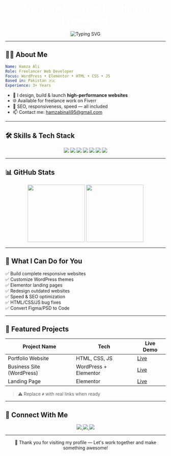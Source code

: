 <!-- Black themed profile README for Hamza Ali -->

<h1 align="center" style="color:white;">🚀 Hamza Ali — Web Developer & Freelancer</h1>

<p align="center">
  <img src="https://readme-typing-svg.demolab.com?font=Fira+Code&weight=600&pause=1000&color=36BCF7&center=true&vCenter=true&width=450&lines=Hi+I'm+Hamza+Ali;Frontend+Web+Developer;WordPress+%7C+Elementor+Expert;Freelancer+on+Fiverr;Let's+Build+Something+Great!" alt="Typing SVG" />
</p>

---

## 🧑‍💻 About Me

```yaml
Name: Hamza Ali
Role: Freelancer Web Developer
Focus: WordPress • Elementor • HTML • CSS • JS
Based in: Pakistan 🇵🇰
Experience: 3+ Years
```

- 🎯 I design, build & launch **high-performance websites**  
- 🌐 Available for freelance work on Fiverr  
- 🔎 SEO, responsiveness, speed — all included  
- 📫 Contact me: hamzabinali95@gmail.com  

---

## 🛠️ Skills & Tech Stack

<p align="center">
  <img src="https://img.shields.io/badge/HTML5-E34F26?style=for-the-badge&logo=html5&logoColor=white" />
  <img src="https://img.shields.io/badge/CSS3-1572B6?style=for-the-badge&logo=css3&logoColor=white" />
  <img src="https://img.shields.io/badge/JavaScript-F7DF1E?style=for-the-badge&logo=javascript&logoColor=black" />
  <img src="https://img.shields.io/badge/WordPress-21759B?style=for-the-badge&logo=wordpress&logoColor=white" />
  <img src="https://img.shields.io/badge/Elementor-92003B?style=for-the-badge&logo=elementor&logoColor=white" />
  <img src="https://img.shields.io/badge/Figma-F24E1E?style=for-the-badge&logo=figma&logoColor=white" />
  <img src="https://img.shields.io/badge/Canva-00C4CC?style=for-the-badge&logo=canva&logoColor=white" />
</p>

---

## 📊 GitHub Stats

<p align="center">
  <img src="https://github-readme-stats.vercel.app/api?username=hamzabinali95&show_icons=true&theme=tokyonight&hide_border=true" height="180px"/>
  <img src="https://github-readme-stats.vercel.app/api/top-langs/?username=hamzabinali95&layout=compact&theme=tokyonight&hide_border=true" height="180px"/>
</p>

---

## 💼 What I Can Do for You

✅ Build complete responsive websites  
✅ Customize WordPress themes  
✅ Elementor landing pages  
✅ Redesign outdated websites  
✅ Speed & SEO optimization  
✅ HTML/CSS/JS bug fixes  
✅ Convert Figma/PSD to Code  

---

## 🌟 Featured Projects

| Project Name | Tech | Live Demo |
|--------------|------|-----------|
| Portfolio Website | HTML, CSS, JS | [Live](#) |
| Business Site (WordPress) | WordPress + Elementor | [Live](#) |
| Landing Page | Elementor | [Live](#) |

> ⚠️ Replace `#` with real links when ready

---

## 🔗 Connect With Me

<p align="center">
  <a href="https://pk.linkedin.com/in/hamza-ali-0b56bb215" target="_blank">
    <img src="https://img.shields.io/badge/LinkedIn-%230077B5.svg?style=for-the-badge&logo=linkedin&logoColor=white" />
  </a>
  <a href="mailto:hamzabinali95@gmail.com">
    <img src="https://img.shields.io/badge/Gmail-D14836?style=for-the-badge&logo=gmail&logoColor=white" />
  </a>
  <a href="https://www.fiverr.com/azlan_webdeve">
    <img src="https://img.shields.io/badge/Fiverr-1DBF73?style=for-the-badge&logo=fiverr&logoColor=white" />
  </a>
</p>

---

<p align="center">
  🖤 Thank you for visiting my profile — Let's work together and make something awesome!
</p>
